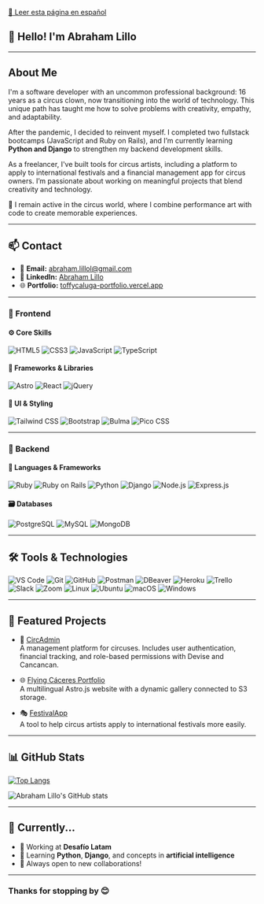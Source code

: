 [📄 Leer esta página en español](https://github.com/toffycaluga/toffycaluga/blob/main/README.md)

## 👋 Hello! I'm Abraham Lillo

<!-- ![Banner](https://github.com/toffycaluga/toffycaluga/blob/main/banner-github.jpg) -->

<hr/>

## About Me

I'm a software developer with an uncommon professional background: 16 years as a circus clown, now transitioning into the world of technology. This unique path has taught me how to solve problems with creativity, empathy, and adaptability.

After the pandemic, I decided to reinvent myself. I completed two fullstack bootcamps (JavaScript and Ruby on Rails), and I’m currently learning **Python and Django** to strengthen my backend development skills.

As a freelancer, I've built tools for circus artists, including a platform to apply to international festivals and a financial management app for circus owners. I’m passionate about working on meaningful projects that blend creativity and technology.

🎪 I remain active in the circus world, where I combine performance art with code to create memorable experiences.

---

## 📫 Contact

- 📧 **Email:** abraham.lillol@gmail.com  
- 💼 **LinkedIn:** [Abraham Lillo](https://www.linkedin.com/in/abraham-lillo-lillo)  
- 🌐 **Portfolio:** [toffycaluga-portfolio.vercel.app](https://toffycaluga-portfolio.vercel.app/)

---

### 🎨 Frontend

#### ⚙️ Core Skills
![HTML5](https://img.shields.io/badge/HTML5-E34F26?style=for-the-badge&logo=html5&logoColor=white)
![CSS3](https://img.shields.io/badge/CSS3-1572B6?style=for-the-badge&logo=css3&logoColor=white)
![JavaScript](https://img.shields.io/badge/JavaScript-F7DF1E?style=for-the-badge&logo=javascript&logoColor=black)
![TypeScript](https://img.shields.io/badge/TypeScript-3178C6?style=for-the-badge&logo=typescript&logoColor=white)

#### 🚀 Frameworks & Libraries
![Astro](https://img.shields.io/badge/Astro-000000?style=for-the-badge&logo=astro&logoColor=white)
![React](https://img.shields.io/badge/React-20232A?style=for-the-badge&logo=react&logoColor=61DAFB)
![jQuery](https://img.shields.io/badge/jQuery-0769AD?style=for-the-badge&logo=jquery&logoColor=white)

#### 🎨 UI & Styling
![Tailwind CSS](https://img.shields.io/badge/Tailwind_CSS-06B6D4?style=for-the-badge&logo=tailwind-css&logoColor=white)
![Bootstrap](https://img.shields.io/badge/Bootstrap-563D7C?style=for-the-badge&logo=bootstrap&logoColor=white)
![Bulma](https://img.shields.io/badge/Bulma-00D1B2?style=for-the-badge&logo=bulma&logoColor=white)
![Pico CSS](https://img.shields.io/badge/Pico_CSS-7345e6?style=for-the-badge&logo=pico&logoColor=white)

---

### 🔨 Backend

#### 🧠 Languages & Frameworks
![Ruby](https://img.shields.io/badge/Ruby-CC342D?style=for-the-badge&logo=ruby&logoColor=white)
![Ruby on Rails](https://img.shields.io/badge/Ruby_on_Rails-CC0000?style=for-the-badge&logo=ruby-on-rails&logoColor=white)
![Python](https://img.shields.io/badge/Python-3776AB?style=for-the-badge&logo=python&logoColor=white)
![Django](https://img.shields.io/badge/Django-092E20?style=for-the-badge&logo=django&logoColor=white)
![Node.js](https://img.shields.io/badge/Node.js-43853D?style=for-the-badge&logo=node.js&logoColor=white)
![Express.js](https://img.shields.io/badge/Express.js-404D59?style=for-the-badge)

#### 🗃️ Databases
![PostgreSQL](https://img.shields.io/badge/PostgreSQL-316192?style=for-the-badge&logo=postgresql&logoColor=white)
![MySQL](https://img.shields.io/badge/MySQL-4479A1?style=for-the-badge&logo=mysql&logoColor=white)
![MongoDB](https://img.shields.io/badge/MongoDB-47A248?style=for-the-badge&logo=mongodb&logoColor=white)

---

## 🛠️ Tools & Technologies

![VS Code](https://img.shields.io/badge/VS_Code-007ACC?style=for-the-badge&logo=visual-studio-code&logoColor=white)
![Git](https://img.shields.io/badge/Git-F05033?style=for-the-badge&logo=git&logoColor=white)
![GitHub](https://img.shields.io/badge/GitHub-121011?style=for-the-badge&logo=github&logoColor=white)
![Postman](https://img.shields.io/badge/Postman-FF6C37?style=for-the-badge&logo=postman&logoColor=white)
![DBeaver](https://img.shields.io/badge/DBeaver-EE0000?style=for-the-badge&logo=dbeaver&logoColor=white)
![Heroku](https://img.shields.io/badge/Heroku-430098?style=for-the-badge&logo=heroku&logoColor=white)
![Trello](https://img.shields.io/badge/Trello-0052CC?style=for-the-badge&logo=trello&logoColor=white)
![Slack](https://img.shields.io/badge/Slack-4A154B?style=for-the-badge&logo=slack&logoColor=white)
![Zoom](https://img.shields.io/badge/Zoom-2D8CFF?style=for-the-badge&logo=zoom&logoColor=white)
![Linux](https://img.shields.io/badge/Linux-FCC624?style=for-the-badge&logo=linux&logoColor=black)
![Ubuntu](https://img.shields.io/badge/Ubuntu-E95420?style=for-the-badge&logo=ubuntu&logoColor=white)
![macOS](https://img.shields.io/badge/macOS-000000?style=for-the-badge&logo=apple&logoColor=white)
![Windows](https://img.shields.io/badge/Windows-0078D6?style=for-the-badge&logo=windows&logoColor=white)

---

## 🚀 Featured Projects

- 🎪 [CircAdmin](https://github.com/toffycaluga/circadmin)  
  A management platform for circuses. Includes user authentication, financial tracking, and role-based permissions with Devise and Cancancan.

- 🌐 [Flying Cáceres Portfolio](https://github.com/toffycaluga/flying_caceres_)  
  A multilingual Astro.js website with a dynamic gallery connected to S3 storage.

- 🎭 [FestivalApp](https://github.com/toffycaluga/FestivalApp)  
  A tool to help circus artists apply to international festivals more easily.

---

## 📊 GitHub Stats

[![Top Langs](https://github-readme-stats.vercel.app/api/top-langs/?username=toffycaluga&layout=compact)](https://github.com/anuraghazra/github-readme-stats)

![Abraham Lillo's GitHub stats](https://github-readme-stats.vercel.app/api?username=toffycaluga&show_icons=true&theme=transparent)

---

## 🧠 Currently...

- 🔭 Working at **Desafío Latam**
- 🌱 Learning **Python**, **Django**, and concepts in **artificial intelligence**
- 🤝 Always open to new collaborations!

---

### Thanks for stopping by 😊
